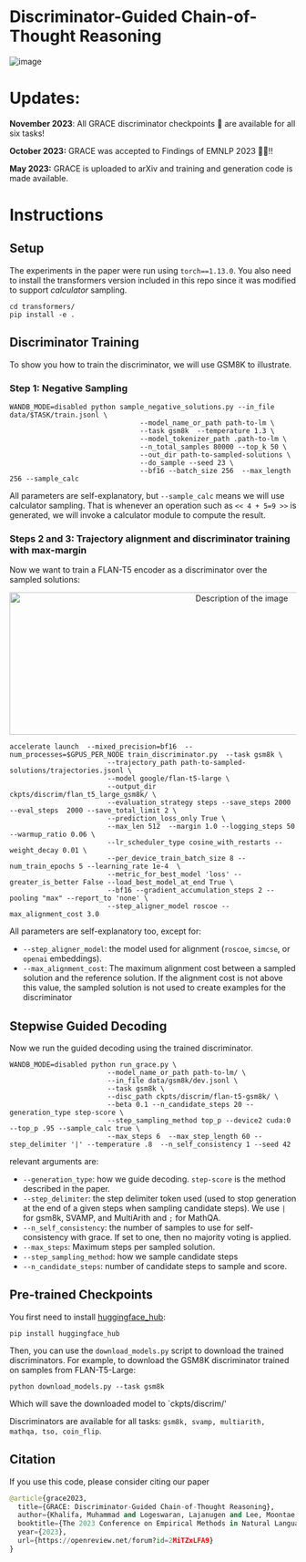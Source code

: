 # Discriminator-Guided Chain-of-Thought Reasoning  

![image](https://github.com/mukhal/grace-decoding/assets/5109053/cdb93474-1613-47d8-9bf4-be2ae3086979)


# Updates:

**November 2023**: All GRACE discriminator checkpoints 🤖 are available for all six tasks!  

**October 2023:** GRACE was accepted to Findings of EMNLP 2023 🎉🎉!!

**May 2023:** GRACE is uploaded to arXiv and training and generation code is made available.


# Instructions 

## Setup 
The experiments in the paper were run using `torch==1.13.0`. You also need to install the transformers version included in this repo since it was modified to support *calculator* sampling. 
```
cd transformers/
pip install -e .
```



## Discriminator Training
To show you how to train the discriminator, we will use GSM8K to illustrate. 
### Step 1: Negative Sampling 
```
WANDB_MODE=disabled python sample_negative_solutions.py --in_file data/$TASK/train.jsonl \
                                --model_name_or_path path-to-lm \
                                --task gsm8k  --temperature 1.3 \
                                --model_tokenizer_path .path-to-lm \
                                --n_total_samples 80000 --top_k 50 \
                                --out_dir path-to-sampled-solutions \
                                --do_sample --seed 23 \
                                --bf16 --batch_size 256  --max_length 256 --sample_calc
```
All parameters are self-explanatory, but `--sample_calc` means we will use calculator sampling. That is whenever an operation such as `<< 4 + 5=9 >>` is generated, we will invoke a calculator module to compute the result. 

### Steps 2 and 3: Trajectory alignment and discriminator training with max-margin

Now we want to train a FLAN-T5 encoder as a discriminator over the sampled solutions: 
<p align="center"> <img src="https://github.com/mukhal/grace/assets/5109053/ebbefdc2-0861-4fbc-ad0f-43316741bf58" alt="Description of the image" width="800" height="250"> </p>


```
accelerate launch  --mixed_precision=bf16  --num_processes=$GPUS_PER_NODE train_discriminator.py  --task gsm8k \
                        --trajectory_path path-to-sampled-solutions/trajectories.jsonl \
                        --model google/flan-t5-large \
                        --output_dir ckpts/discrim/flan_t5_large_gsm8k/ \
                        --evaluation_strategy steps --save_steps 2000 --eval_steps  2000 --save_total_limit 2 \
                        --prediction_loss_only True \
                        --max_len 512  --margin 1.0 --logging_steps 50 --warmup_ratio 0.06 \
                        --lr_scheduler_type cosine_with_restarts --weight_decay 0.01 \
                        --per_device_train_batch_size 8 --num_train_epochs 5 --learning_rate 1e-4  \
                        --metric_for_best_model 'loss' --greater_is_better False --load_best_model_at_end True \
                        --bf16 --gradient_accumulation_steps 2 --pooling "max" --report_to 'none' \
                        --step_aligner_model roscoe --max_alignment_cost 3.0
```
All parameters are self-explanatory too, except for: 
* `--step_aligner_model`: the model used for alignment (`roscoe`, `simcse`, or `openai` embeddings).
* `--max_alignment_cost`: The maximum alignment cost between a sampled solution and the reference solution. If the alignment cost is not above this value, the sampled solution is not used to create examples for the discriminator



## Stepwise Guided Decoding
Now we run the guided decoding using the trained discriminator. 
```
WANDB_MODE=disabled python run_grace.py \
                        --model_name_or_path path-to-lm/ \
                        --in_file data/gsm8k/dev.jsonl \
                        --task gsm8k \
                        --disc_path ckpts/discrim/flan-t5-gsm8k/ \
                        --beta 0.1 --n_candidate_steps 20 --generation_type step-score \
                        --step_sampling_method top_p --device2 cuda:0 --top_p .95 --sample_calc true \
                        --max_steps 6  --max_step_length 60 --step_delimiter '|' --temperature .8  --n_self_consistency 1 --seed 42
```
relevant arguments are:
* `--generation_type`: how we guide decoding. `step-score` is the method described in the paper.
* `--step_delimiter`: the step delimiter token used (used to stop generation at the end of a given steps when sampling candidate steps). We use `|` for gsm8k, SVAMP, and MultiArith and `;` for MathQA.
* `--n_self_consistency`: the number of samples to use for self-consistency with grace. If set to one, then no majority voting is applied.
* `--max_steps`: Maximum steps per sampled solution.
* `--step_sampling_method`: how we sample candidate steps
* `--n_candidate_steps`: number of candidate steps to sample and score.


## Pre-trained Checkpoints
You first need to install [huggingface_hub](https://github.com/huggingface/huggingface_hub/tree/main):
```
pip install huggingface_hub
```

Then, you can use the `download_models.py` script to download the trained discriminators. 
For example, to download the GSM8K discriminator trained on samples from FLAN-T5-Large: 
```
python download_models.py --task gsm8k
```
Which will save the downloaded model to `ckpts/discrim/'

Discriminators are available for all tasks: `gsm8k, svamp, multiarith, mathqa, tso, coin_flip`. 


## Citation
If you use this code, please consider citing our paper
```python
@article{grace2023,
  title={GRACE: Discriminator-Guided Chain-of-Thought Reasoning},
  author={Khalifa, Muhammad and Logeswaran, Lajanugen and Lee, Moontae and Lee, Honglak and Wang, Lu},
  booktitle={The 2023 Conference on Empirical Methods in Natural Language Processing},
  year={2023},
  url={https://openreview.net/forum?id=2MiTZxLFA9}
}
```
